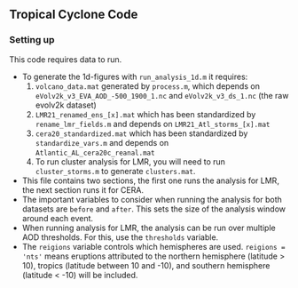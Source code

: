 ## Tropical Cyclone Code

### Setting up

This code requires data to run.

- To generate the 1d-figures with `run_analysis_1d.m` it requires:
    1. `volcano_data.mat` generated by `process.m`, which depends on `eVolv2k_v3_EVA_AOD_-500_1900_1.nc` and `eVolv2k_v3_ds_1.nc` (the raw evolv2k dataset)
    2. `LMR21_renamed_ens_[x].mat` which has been standardized by `rename_lmr_fields.m` and depends on `LMR21_Atl_storms_[x].mat`
    3. `cera20_standardized.mat` which has been standardized by `standardize_vars.m` and depends on `Atlantic_AL_cera20c_reanal.mat`
    4. To run cluster analysis for LMR, you will need to run `cluster_storms.m` to generate `clusters.mat`. 
- This file contains two sections, the first one runs the analysis for LMR, the next section runs it for CERA.
- The important variables to consider when running the analysis for both datasets are `before` and `after`. This sets the size of 
the analysis window around each event. 
- When running analysis for LMR, the analysis can be run over multiple AOD thresholds. For this, use the `thresholds` variable.
- The `reigions` variable controls which hemispheres are used. `reigions = 'nts'` means eruptions attributed to the northern hemisphere
(latitude > 10), tropics (latitude between 10 and -10), and southern hemisphere (latitude < -10) will be included.

